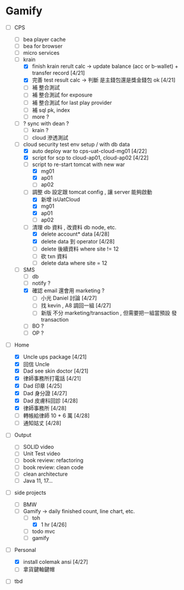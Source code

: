 # Gamify

* [ ] CPS
  * [ ] bea player cache
  * [ ] bea for browser
  * [ ] micro services
  * [ ] krain
    * [x] finish krain rerult calc -> update balance (acc or b-wallet) + transfer record \[4/21]
    * [x] 完善 test result calc -> 判斷 是主錢包還是獎金錢包 ok \[4/21]
    * [ ] 補 整合測試
    * [ ] 補 整合測試 for exposure
    * [ ] 補 整合測試 for last play provider
    * [ ] 補 sql pk, index
    * [ ] more ?
  * [ ] ? sync with dean ?
    * [ ] krain ?
    * [ ] cloud 滲透測試
  * [ ] cloud security test env setup / with db data
    * [x] auto deploy war to cps-uat-cloud-mg01 \[4/22]
    * [x] script for scp to cloud-ap01, cloud-ap02 \[4/22]
    * [ ] script to re-start tomcat with new war
      * [x] mg01
      * [x] ap01
      * [ ] ap02
    * [ ] 調整 db 設定跟 tomcat config , 讓 server 能夠啟動
      * [x] 新增 isUatCloud
      * [x] mg01
      * [x] ap01
      * [ ] ap02
    * [ ] 清理 db 資料 , 改資料 db node, etc.
      * [x] delete account\* data \[4/28]
      * [x] delete data 到 operator \[4/28]
      * [ ] delete 後續資料 where site != 12
      * [ ] 砍 txn 資料
      * [ ] delete data where site = 12
  * [ ] SMS
    * [ ] db
    * [ ] notify ?
    * [x] 確認 email 還會用 marketing ?
      * [ ] 小光 Daniel 討論 \[4/27]
      * [ ] 找 kevin , A8 調回一組 \[4/27]
      * [ ] 新版 不分 marketing/transaction , 但需要把一組當預設 發 transaction
    * [ ] BO ?
    * [ ] OP ?
* [ ] Home
  * [x] Uncle ups package \[4/21]
  * [x] 回信 Uncle
  * [x] Dad see skin doctor \[4/21]
  * [x] 律師事務所打電話 \[4/21]
  * [x] Dad 印章 \[4/25]
  * [x] Dad 身分證 \[4/27]
  * [x] Dad 皮膚科回診 \[4/28]
  * [x] 律師事務所 \[4/28]
  * [ ] 轉帳給律師 10 + 6 萬 \[4/28]
  * [ ] 通知姑丈 \[4/28]
* [ ] Output
  * [ ] SOLID video
  * [ ] Unit Test video
  * [ ] book review: refactoring
  * [ ] book review: clean code
  * [ ] clean architecture
  * [ ] Java 11, 17...
* [ ] side projects
  * [ ] BMW
  * [ ] Gamify -> daily finished count, line chart, etc.
    * [ ] toh
      * [x] 1 hr \[4/26]
    * [ ] todo mvc
    * [ ] gamify
* [ ] Personal
  * [x] install colemak ansi \[4/27]
  * [ ] 拿貨鍵軸鍵帽
* [ ] tbd


